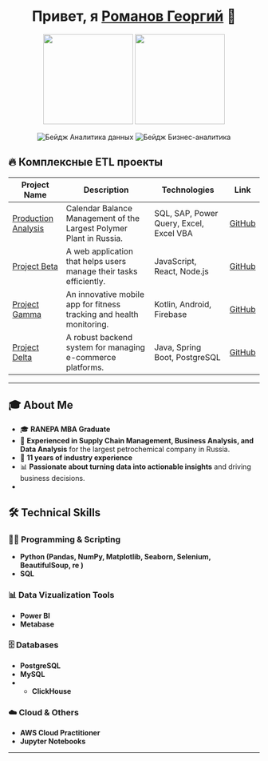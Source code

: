 <h1 align="center">Привет, я <a href="https://github.com/sazhiromru">Романов Георгий</a> 👋</h1>

<p align="center">
  <img src="https://media.giphy.com/media/v1.Y2lkPTc5MGI3NjExaGJuc2J1YjExMm9jdDF4bGhkaGF3ZGg0bXkyYzRvdDQ3c25qYXk3biZlcD12MV9pbnRlcm5hbF9naWZfYnlfaWQmY3Q9Zw/4k9BkIfSbgr2LTRB8P/giphy.gif" width="180"/>
  <img src="https://media.giphy.com/media/v1.Y2lkPTc5MGI3NjExdnFxY2hibGhhZHRoZGpoeTZocnhneWxjM2h0ZXFjNXVxYmQzd3k3OSZlcD12MV9pbnRlcm5hbF9naWZfYnlfaWQmY3Q9Zw/ySeD2PB1OfMSKFEheH/giphy.gif" width="180"/>
</p>

<p align="center">
  <img src="https://img.shields.io/badge/Инженер%20данных-FFD43B?style=for-the-badge&logo=python&logoColor=blue" alt="Бейдж Аналитика данных">
  <img src="https://img.shields.io/badge/Бизнес%20аналитик-323330?style=for-the-badge&logo=chart-line&logoColor=black" alt="Бейдж Бизнес-аналитика">
</p>




## 🔥 Комплексные ETL проекты

| Project Name | Description | Technologies | Link |
|--------------|-------------|--------------|------|
| [Production Analysis](https://github.com/sazhirom/ZSNH) | Calendar Balance Management of the Largest Polymer Plant in Russia. | SQL, SAP, Power Query, Excel, Excel VBA | [GitHub](https://github.com/sazhirom/ZSNH) |
| [Project Beta](https://github.com/yourusername/project-beta) | A web application that helps users manage their tasks efficiently. | JavaScript, React, Node.js | [GitHub](https://github.com/yourusername/project-beta) |
| [Project Gamma](https://github.com/yourusername/project-gamma) | An innovative mobile app for fitness tracking and health monitoring. | Kotlin, Android, Firebase | [GitHub](https://github.com/yourusername/project-gamma) |
| [Project Delta](https://github.com/yourusername/project-delta) | A robust backend system for managing e-commerce platforms. | Java, Spring Boot, PostgreSQL | [GitHub](https://github.com/yourusername/project-delta) |

---

## 🎓 About Me

- 🎓 **RANEPA MBA Graduate**
- 💼 **Experienced in Supply Chain Management, Business Analysis, and Data Analysis** for the largest petrochemical company in Russia.
- 🏢 **11 years of industry experience**
- 📊 **Passionate about turning data into actionable insights** and driving business decisions.
- 
## 🛠️ Technical Skills

### 👨‍💻 Programming & Scripting
- **Python (Pandas, NumPy, Matplotlib, Seaborn, Selenium, BeautifulSoup, re )**
- **SQL**

### 📊 Data Vizualization Tools
- **Power BI**
- **Metabase**

### 🗄️ Databases
- **PostgreSQL**
- **MySQL**
- - **ClickHouse**

### ☁️ Cloud & Others
- **AWS Cloud Practitioner**
- **Jupyter Notebooks**

---



